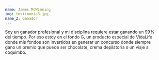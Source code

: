 ```yaml
---
name: James McWinning
img: testimonio3.jpg
name_2: Ganador
---
```

Soy un ganador profesional y mi disciplina requiere estar ganando un 99% del tiempo. Por eso estoy en el fondo G, un producto especial de VidaLife donde mis fondos son invertidos en generar un concurso donde siempre gano un premio que puede ser chocolate, crema depilatoria o un viaje a coquimbo.